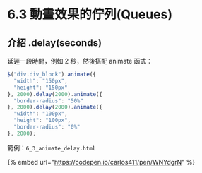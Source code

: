 # 6.3 動畫效果的佇列(Queues)

## 介紹 .delay(seconds)

延遲一段時間，例如 2 秒，然後搭配 animate 函式：

```javascript
$("div.div_block").animate({
  "width": "150px",
  "height": "150px"
}, 2000).delay(2000).animate({
  "border-radius": "50%"
}, 2000).delay(2000).animate({
  "width": "100px",
  "height": "100px",
  "border-radius": "0%"
}, 2000);
```



範例：`6_3_animate_delay.html`

{% embed url="https://codepen.io/carlos411/pen/WNYdgrN" %}

